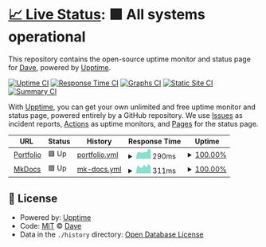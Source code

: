 # [📈 Live Status](https://eighty.io): <!--live status--> **🟩 All systems operational**

This repository contains the open-source uptime monitor and status page for [Dave](https://davelevine.io), powered by [Upptime](https://github.com/upptime/upptime).

[![Uptime CI](https://github.com/davelevine/upptime/workflows/Uptime%20CI/badge.svg)](https://github.com/davelevine/upptime/actions?query=workflow%3A%22Uptime+CI%22)
[![Response Time CI](https://github.com/davelevine/upptime/workflows/Response%20Time%20CI/badge.svg)](https://github.com/davelevine/upptime/actions?query=workflow%3A%22Response+Time+CI%22)
[![Graphs CI](https://github.com/davelevine/upptime/workflows/Graphs%20CI/badge.svg)](https://github.com/davelevine/upptime/actions?query=workflow%3A%22Graphs+CI%22)
[![Static Site CI](https://github.com/davelevine/upptime/workflows/Static%20Site%20CI/badge.svg)](https://github.com/davelevine/upptime/actions?query=workflow%3A%22Static+Site+CI%22)
[![Summary CI](https://github.com/davelevine/upptime/workflows/Summary%20CI/badge.svg)](https://github.com/davelevine/upptime/actions?query=workflow%3A%22Summary+CI%22)

With [Upptime](https://upptime.js.org), you can get your own unlimited and free uptime monitor and status page, powered entirely by a GitHub repository. We use [Issues](https://github.com/davelevine/upptime/issues) as incident reports, [Actions](https://github.com/davelevine/upptime/actions) as uptime monitors, and [Pages](https://eighty.io) for the status page.

<!--start: status pages-->
<!-- This summary is generated by Upptime (https://github.com/upptime/upptime) -->
<!-- Do not edit this manually, your changes will be overwritten -->
<!-- prettier-ignore -->
| URL | Status | History | Response Time | Uptime |
| --- | ------ | ------- | ------------- | ------ |
| <img alt="" src="https://icons.duckduckgo.com/ip3/dave.levine.io.ico" height="13"> [Portfolio](https://dave.levine.io) | 🟩 Up | [portfolio.yml](https://github.com/davelevine/upptime/commits/HEAD/history/portfolio.yml) | <details><summary><img alt="Response time graph" src="./graphs/portfolio/response-time-week.png" height="20"> 290ms</summary><br><a href="https://davelevine.github.io/upptime/history/portfolio"><img alt="Response time 245" src="https://img.shields.io/endpoint?url=https%3A%2F%2Fraw.githubusercontent.com%2Fdavelevine%2Fupptime%2FHEAD%2Fapi%2Fportfolio%2Fresponse-time.json"></a><br><a href="https://davelevine.github.io/upptime/history/portfolio"><img alt="24-hour response time 345" src="https://img.shields.io/endpoint?url=https%3A%2F%2Fraw.githubusercontent.com%2Fdavelevine%2Fupptime%2FHEAD%2Fapi%2Fportfolio%2Fresponse-time-day.json"></a><br><a href="https://davelevine.github.io/upptime/history/portfolio"><img alt="7-day response time 290" src="https://img.shields.io/endpoint?url=https%3A%2F%2Fraw.githubusercontent.com%2Fdavelevine%2Fupptime%2FHEAD%2Fapi%2Fportfolio%2Fresponse-time-week.json"></a><br><a href="https://davelevine.github.io/upptime/history/portfolio"><img alt="30-day response time 275" src="https://img.shields.io/endpoint?url=https%3A%2F%2Fraw.githubusercontent.com%2Fdavelevine%2Fupptime%2FHEAD%2Fapi%2Fportfolio%2Fresponse-time-month.json"></a><br><a href="https://davelevine.github.io/upptime/history/portfolio"><img alt="1-year response time 245" src="https://img.shields.io/endpoint?url=https%3A%2F%2Fraw.githubusercontent.com%2Fdavelevine%2Fupptime%2FHEAD%2Fapi%2Fportfolio%2Fresponse-time-year.json"></a></details> | <details><summary><a href="https://davelevine.github.io/upptime/history/portfolio">100.00%</a></summary><a href="https://davelevine.github.io/upptime/history/portfolio"><img alt="All-time uptime 99.99%" src="https://img.shields.io/endpoint?url=https%3A%2F%2Fraw.githubusercontent.com%2Fdavelevine%2Fupptime%2FHEAD%2Fapi%2Fportfolio%2Fuptime.json"></a><br><a href="https://davelevine.github.io/upptime/history/portfolio"><img alt="24-hour uptime 100.00%" src="https://img.shields.io/endpoint?url=https%3A%2F%2Fraw.githubusercontent.com%2Fdavelevine%2Fupptime%2FHEAD%2Fapi%2Fportfolio%2Fuptime-day.json"></a><br><a href="https://davelevine.github.io/upptime/history/portfolio"><img alt="7-day uptime 100.00%" src="https://img.shields.io/endpoint?url=https%3A%2F%2Fraw.githubusercontent.com%2Fdavelevine%2Fupptime%2FHEAD%2Fapi%2Fportfolio%2Fuptime-week.json"></a><br><a href="https://davelevine.github.io/upptime/history/portfolio"><img alt="30-day uptime 100.00%" src="https://img.shields.io/endpoint?url=https%3A%2F%2Fraw.githubusercontent.com%2Fdavelevine%2Fupptime%2FHEAD%2Fapi%2Fportfolio%2Fuptime-month.json"></a><br><a href="https://davelevine.github.io/upptime/history/portfolio"><img alt="1-year uptime 99.99%" src="https://img.shields.io/endpoint?url=https%3A%2F%2Fraw.githubusercontent.com%2Fdavelevine%2Fupptime%2FHEAD%2Fapi%2Fportfolio%2Fuptime-year.json"></a></details>
| <img alt="" src="https://icons.duckduckgo.com/ip3/kb.levine.io.ico" height="13"> [MkDocs](https://kb.levine.io) | 🟩 Up | [mk-docs.yml](https://github.com/davelevine/upptime/commits/HEAD/history/mk-docs.yml) | <details><summary><img alt="Response time graph" src="./graphs/mk-docs/response-time-week.png" height="20"> 311ms</summary><br><a href="https://davelevine.github.io/upptime/history/mk-docs"><img alt="Response time 284" src="https://img.shields.io/endpoint?url=https%3A%2F%2Fraw.githubusercontent.com%2Fdavelevine%2Fupptime%2FHEAD%2Fapi%2Fmk-docs%2Fresponse-time.json"></a><br><a href="https://davelevine.github.io/upptime/history/mk-docs"><img alt="24-hour response time 275" src="https://img.shields.io/endpoint?url=https%3A%2F%2Fraw.githubusercontent.com%2Fdavelevine%2Fupptime%2FHEAD%2Fapi%2Fmk-docs%2Fresponse-time-day.json"></a><br><a href="https://davelevine.github.io/upptime/history/mk-docs"><img alt="7-day response time 311" src="https://img.shields.io/endpoint?url=https%3A%2F%2Fraw.githubusercontent.com%2Fdavelevine%2Fupptime%2FHEAD%2Fapi%2Fmk-docs%2Fresponse-time-week.json"></a><br><a href="https://davelevine.github.io/upptime/history/mk-docs"><img alt="30-day response time 286" src="https://img.shields.io/endpoint?url=https%3A%2F%2Fraw.githubusercontent.com%2Fdavelevine%2Fupptime%2FHEAD%2Fapi%2Fmk-docs%2Fresponse-time-month.json"></a><br><a href="https://davelevine.github.io/upptime/history/mk-docs"><img alt="1-year response time 284" src="https://img.shields.io/endpoint?url=https%3A%2F%2Fraw.githubusercontent.com%2Fdavelevine%2Fupptime%2FHEAD%2Fapi%2Fmk-docs%2Fresponse-time-year.json"></a></details> | <details><summary><a href="https://davelevine.github.io/upptime/history/mk-docs">100.00%</a></summary><a href="https://davelevine.github.io/upptime/history/mk-docs"><img alt="All-time uptime 99.99%" src="https://img.shields.io/endpoint?url=https%3A%2F%2Fraw.githubusercontent.com%2Fdavelevine%2Fupptime%2FHEAD%2Fapi%2Fmk-docs%2Fuptime.json"></a><br><a href="https://davelevine.github.io/upptime/history/mk-docs"><img alt="24-hour uptime 100.00%" src="https://img.shields.io/endpoint?url=https%3A%2F%2Fraw.githubusercontent.com%2Fdavelevine%2Fupptime%2FHEAD%2Fapi%2Fmk-docs%2Fuptime-day.json"></a><br><a href="https://davelevine.github.io/upptime/history/mk-docs"><img alt="7-day uptime 100.00%" src="https://img.shields.io/endpoint?url=https%3A%2F%2Fraw.githubusercontent.com%2Fdavelevine%2Fupptime%2FHEAD%2Fapi%2Fmk-docs%2Fuptime-week.json"></a><br><a href="https://davelevine.github.io/upptime/history/mk-docs"><img alt="30-day uptime 100.00%" src="https://img.shields.io/endpoint?url=https%3A%2F%2Fraw.githubusercontent.com%2Fdavelevine%2Fupptime%2FHEAD%2Fapi%2Fmk-docs%2Fuptime-month.json"></a><br><a href="https://davelevine.github.io/upptime/history/mk-docs"><img alt="1-year uptime 99.99%" src="https://img.shields.io/endpoint?url=https%3A%2F%2Fraw.githubusercontent.com%2Fdavelevine%2Fupptime%2FHEAD%2Fapi%2Fmk-docs%2Fuptime-year.json"></a></details>

<!--end: status pages-->

## 📄 License

- Powered by: [Upptime](https://github.com/upptime/upptime)
- Code: [MIT](./LICENSE) © [Dave](https://davelevine.io)
- Data in the `./history` directory: [Open Database License](https://opendatacommons.org/licenses/odbl/1-0/)
